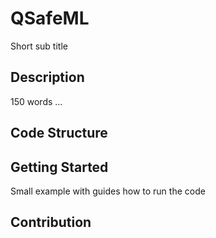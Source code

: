 # QSafeML
Short sub title

## Description
150 words ...

## Code Structure

## Getting Started
Small example with guides how to run the code

## Contribution
